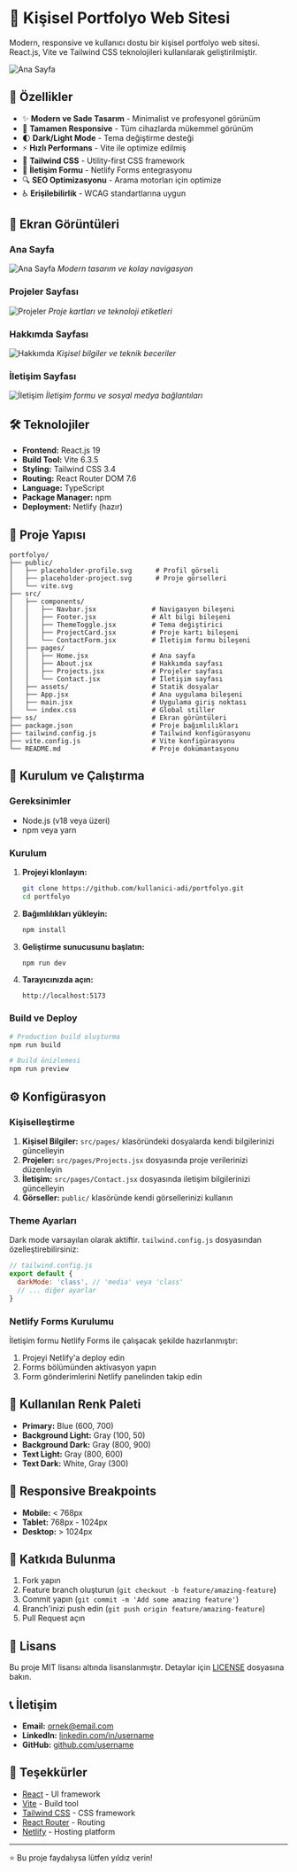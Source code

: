 # 🌟 Kişisel Portfolyo Web Sitesi

Modern, responsive ve kullanıcı dostu bir kişisel portfolyo web sitesi. React.js, Vite ve Tailwind CSS teknolojileri kullanılarak geliştirilmiştir.

![Ana Sayfa](ss/ss%20(1).png)

## 🚀 Özellikler

- ✨ **Modern ve Sade Tasarım** - Minimalist ve profesyonel görünüm
- 📱 **Tamamen Responsive** - Tüm cihazlarda mükemmel görünüm
- 🌓 **Dark/Light Mode** - Tema değiştirme desteği
- ⚡ **Hızlı Performans** - Vite ile optimize edilmiş
- 🎨 **Tailwind CSS** - Utility-first CSS framework
- 📝 **İletişim Formu** - Netlify Forms entegrasyonu
- 🔍 **SEO Optimizasyonu** - Arama motorları için optimize
- ♿ **Erişilebilirlik** - WCAG standartlarına uygun

## 📸 Ekran Görüntüleri

### Ana Sayfa
![Ana Sayfa](ss/ss%20(1).png)
*Modern tasarım ve kolay navigasyon*

### Projeler Sayfası
![Projeler](ss/ss%20(2).png)
*Proje kartları ve teknoloji etiketleri*

### Hakkımda Sayfası
![Hakkımda](ss/ss%20(3).png)
*Kişisel bilgiler ve teknik beceriler*

### İletişim Sayfası
![İletişim](ss/ss%20(4).png)
*İletişim formu ve sosyal medya bağlantıları*

## 🛠️ Teknolojiler

- **Frontend:** React.js 19
- **Build Tool:** Vite 6.3.5
- **Styling:** Tailwind CSS 3.4
- **Routing:** React Router DOM 7.6
- **Language:** TypeScript
- **Package Manager:** npm
- **Deployment:** Netlify (hazır)

## 📁 Proje Yapısı

```
portfolyo/
├── public/
│   ├── placeholder-profile.svg      # Profil görseli
│   ├── placeholder-project.svg      # Proje görselleri
│   └── vite.svg
├── src/
│   ├── components/
│   │   ├── Navbar.jsx              # Navigasyon bileşeni
│   │   ├── Footer.jsx              # Alt bilgi bileşeni
│   │   ├── ThemeToggle.jsx         # Tema değiştirici
│   │   ├── ProjectCard.jsx         # Proje kartı bileşeni
│   │   └── ContactForm.jsx         # İletişim formu bileşeni
│   ├── pages/
│   │   ├── Home.jsx                # Ana sayfa
│   │   ├── About.jsx               # Hakkımda sayfası
│   │   ├── Projects.jsx            # Projeler sayfası
│   │   └── Contact.jsx             # İletişim sayfası
│   ├── assets/                     # Statik dosyalar
│   ├── App.jsx                     # Ana uygulama bileşeni
│   ├── main.jsx                    # Uygulama giriş noktası
│   └── index.css                   # Global stiller
├── ss/                             # Ekran görüntüleri
├── package.json                    # Proje bağımlılıkları
├── tailwind.config.js              # Tailwind konfigürasyonu
├── vite.config.js                  # Vite konfigürasyonu
└── README.md                       # Proje dokümantasyonu
```

## 🚀 Kurulum ve Çalıştırma

### Gereksinimler
- Node.js (v18 veya üzeri)
- npm veya yarn

### Kurulum

1. **Projeyi klonlayın:**
   ```bash
   git clone https://github.com/kullanici-adi/portfolyo.git
   cd portfolyo
   ```

2. **Bağımlılıkları yükleyin:**
   ```bash
   npm install
   ```

3. **Geliştirme sunucusunu başlatın:**
   ```bash
   npm run dev
   ```

4. **Tarayıcınızda açın:**
   ```
   http://localhost:5173
   ```

### Build ve Deploy

```bash
# Production build oluşturma
npm run build

# Build önizlemesi
npm run preview
```

## ⚙️ Konfigürasyon

### Kişiselleştirme

1. **Kişisel Bilgiler:** `src/pages/` klasöründeki dosyalarda kendi bilgilerinizi güncelleyin
2. **Projeler:** `src/pages/Projects.jsx` dosyasında proje verilerinizi düzenleyin
3. **İletişim:** `src/pages/Contact.jsx` dosyasında iletişim bilgilerinizi güncelleyin
4. **Görseller:** `public/` klasöründe kendi görsellerinizi kullanın

### Theme Ayarları

Dark mode varsayılan olarak aktiftir. `tailwind.config.js` dosyasından özelleştirebilirsiniz:

```javascript
// tailwind.config.js
export default {
  darkMode: 'class', // 'media' veya 'class'
  // ... diğer ayarlar
}
```

### Netlify Forms Kurulumu

İletişim formu Netlify Forms ile çalışacak şekilde hazırlanmıştır:

1. Projeyi Netlify'a deploy edin
2. Forms bölümünden aktivasyon yapın
3. Form gönderimlerini Netlify panelinden takip edin

## 🎨 Kullanılan Renk Paleti

- **Primary:** Blue (600, 700)
- **Background Light:** Gray (100, 50)
- **Background Dark:** Gray (800, 900)
- **Text Light:** Gray (800, 600)
- **Text Dark:** White, Gray (300)

## 📱 Responsive Breakpoints

- **Mobile:** < 768px
- **Tablet:** 768px - 1024px
- **Desktop:** > 1024px

## 🤝 Katkıda Bulunma

1. Fork yapın
2. Feature branch oluşturun (`git checkout -b feature/amazing-feature`)
3. Commit yapın (`git commit -m 'Add some amazing feature'`)
4. Branch'inizi push edin (`git push origin feature/amazing-feature`)
5. Pull Request açın

## 📄 Lisans

Bu proje MIT lisansı altında lisanslanmıştır. Detaylar için [LICENSE](LICENSE) dosyasına bakın.

## 📞 İletişim

- **Email:** ornek@email.com
- **LinkedIn:** [linkedin.com/in/username](https://linkedin.com/in/username)
- **GitHub:** [github.com/username](https://github.com/username)

## 🙏 Teşekkürler

- [React](https://reactjs.org/) - UI framework
- [Vite](https://vitejs.dev/) - Build tool
- [Tailwind CSS](https://tailwindcss.com/) - CSS framework
- [React Router](https://reactrouter.com/) - Routing
- [Netlify](https://netlify.com/) - Hosting platform

---

⭐ Bu proje faydalıysa lütfen yıldız verin! 